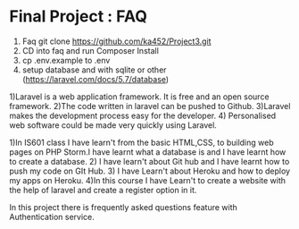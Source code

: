 # Final Project : FAQ

1) Faq git clone https://github.com/ka452/Project3.git
2) CD into faq and run Composer Install
3) cp .env.example to .env
4) setup database and with sqlite or other (https://laravel.com/docs/5.7/database)



1)Laravel is a web application framework. It is free and an open source framework.
2)The code written in laravel can be pushed to Github.
3)Laravel makes the development process easy for the developer.
4) Personalised web software could be made very quickly using Laravel.


1)In IS601 class I have learn't from the basic HTML,CSS, to building web pages on PHP Storm.I have learnt what a database is and I have learnt how to create a database.
2) I have learn't about Git hub and I have learnt how to push my code on GIt Hub.
3) I have Learn't about Heroku and how to deploy my apps on Heroku.
4)In this course I have Learn't to create a website with the help of laravel and create a register option in it.

In this project there is frequently asked questions feature with Authentication service.
